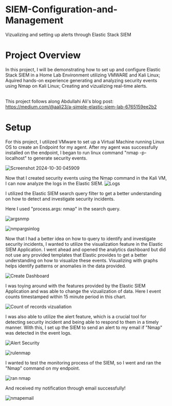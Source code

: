 # SIEM-Configuration-and-Management
Vizualizing and setting up alerts through Elastic Stack SIEM
<h1>Project Overview</h1>
In this project, I will be demonstrating how to set up and configure Elastic Stack SIEM in a Home Lab Environment utilizing VMWARE and Kali Linux; Aquired hands-on experience generating and analyzing security events using Nmap on Kali Linux; Creating and vizualizing real-time alerts. 



<br> This project follows along Abdullahi Ali's blog post: https://medium.com/@aali23/a-simple-elastic-siem-lab-6765159ee2b2 



<h1>Setup</h1>
For this project, I utilized VMware to set up a Virtual Machine running Linux OS to create an Endpoint for my agent. After my agent was successfully installed on the endpoint, I began to run linux command "nmap -p- localhost" to generate security events.

![Screenshot 2024-10-30 045909](https://github.com/user-attachments/assets/60701928-5a42-4835-b915-147f7ae78ee4)


Now that I created security events using the Nmap command in the Kali VM, I can now analyze the logs in the Elastic SIEM. 
![Logs](https://github.com/user-attachments/assets/8770b32d-af03-482e-8a85-ab99771eae2c)

I utilized the Elastic SIEM search query filter to get a better understanding on how to detect and investigate security incidents.

Here I used "process.args: nmap" in the search query.


![argsnmp](https://github.com/user-attachments/assets/fcb86649-7001-4d45-8898-f5ae63db7919)


![nmpargsinlog](https://github.com/user-attachments/assets/ebaca932-065f-4b32-8ad4-c587eb4ffe92)


Now that I had a better idea on how to query to identify and investigate security incidents, I wanted to utilize the visualization feature in the Elastic SIEM Application. I went ahead and opened the analytics dashboard but did not use any provided templates that Elastic provides to get a better understanding on how to visualize these events. Visualizing with graphs helps identify patterns or anomalies in the data provided.

![Create Dashboard](https://github.com/user-attachments/assets/329178e3-7e6e-463f-936e-3c752db2d7b9)

I was toying around with the features provided by the Elastic SIEM Application and was able to change the vizualization of data. Here I event counts timestamped within 15 minute period in this chart.

![Count of records vizualiation](https://github.com/user-attachments/assets/a624ab38-66bc-401e-8b9b-cbc3e2862a93)



I was also able to utilize the alert feature, which is a crucial tool for detecting security incident and being able to respond to them in a timely manner. With this, I set up the SIEM to send an alert to my email if "Nmap" was detected in the event logs. 


![Alert Security](https://github.com/user-attachments/assets/0039279d-1c6c-406f-af4c-e88172c71beb)


![rulenmap](https://github.com/user-attachments/assets/655e9cbe-e05f-4d44-a191-a228c2b14ba3)

I wanted to test the monitoring process of the SIEM, so I went and ran the "Nmap" command on my endpoint.

![ran nmap](https://github.com/user-attachments/assets/d5e9b6bf-2727-459f-84a4-eb2d195d8eb2)


And received my notification through email successfully!

![nmapemail](https://github.com/user-attachments/assets/d30c577a-81de-4c46-b766-dc17daa3f17d)




